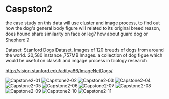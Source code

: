# Caspston2

the case study on this data will use cluster and image process, to find out how the dog's general body figure will related to its original breed reason, does hound share similarity on face or leg? how about guard dog or Shepherd？

Dataset: Stanford Dogs Dataset, Images of 120 breeds of dogs from around the world. 20,580 instance ,757MB Images. a collection of dog figue which would be useful on
classifi and imgage process in biology research

http://vision.stanford.edu/aditya86/ImageNetDogs/

![Capstone2-01](https://user-images.githubusercontent.com/83846713/129200543-66f7a9a1-9eae-4674-95f4-e084c162871c.png)
![Capstone2-02](https://user-images.githubusercontent.com/83846713/129200552-dc028bef-c01f-41f9-90b3-8825be5d17eb.png)
![Capstone2-03](https://user-images.githubusercontent.com/83846713/129200557-4c7e7061-2ab9-43dc-99a9-655d06972510.png)
![Capstone2-04](https://user-images.githubusercontent.com/83846713/129200561-c52c63ac-b732-4213-9c38-ac4dbb56f052.png)
![Capstone2-05](https://user-images.githubusercontent.com/83846713/129200569-1f66229a-7c49-48fd-8b3b-3c1d24e66470.png)
![Capstone2-06](https://user-images.githubusercontent.com/83846713/129200572-a30cab00-12a9-447a-ac93-80c8fd6b6bee.png)
![Capstone2-07](https://user-images.githubusercontent.com/83846713/129200579-d0d99a3e-3109-4b0a-b7c5-abe2c01ebc60.png)
![Capstone2-08](https://user-images.githubusercontent.com/83846713/129200582-ce8ee477-fb57-4e13-b2f2-3fa353727bec.png)
![Capstone2-09](https://user-images.githubusercontent.com/83846713/129200583-a743fb58-bff8-4d92-8e8c-21ced5737cb1.png)
![Capstone2-10](https://user-images.githubusercontent.com/83846713/129200588-260daeec-d602-4657-9c61-ed932287f188.png)
![Capstone2-11](https://user-images.githubusercontent.com/83846713/129200596-0ceeb1c3-fb40-4023-ba15-540918441f06.png)

